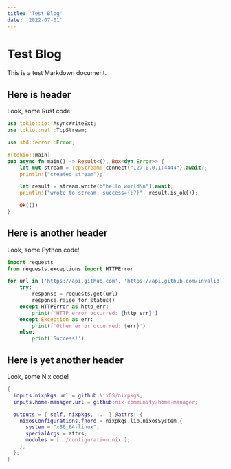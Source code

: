 ```yaml
---
title: 'Test Blog'
date: '2022-07-01'
---
```


# Test Blog

This is a test Markdown document.

## Here is header

Look, some Rust code!

```rust
use tokio::io::AsyncWriteExt;
use tokio::net::TcpStream;

use std::error::Error;

#[tokio::main]
pub async fn main() -> Result<(), Box<dyn Error>> {
    let mut stream = TcpStream::connect("127.0.0.1:4444").await?;
    println!("created stream");

    let result = stream.write(b"hello world\n").await;
    println!("wrote to stream; success={:?}", result.is_ok());

    Ok(())
}
```

## Here is another header

Look, some Python code!

```python
import requests
from requests.exceptions import HTTPError

for url in ['https://api.github.com', 'https://api.github.com/invalid']:
    try:
        response = requests.get(url)
        response.raise_for_status()
    except HTTPError as http_err:
        print(f'HTTP error occurred: {http_err}')
    except Exception as err:
        print(f'Other error occurred: {err}')
    else:
        print('Success!')
```

## Here is yet another header

Look, some Nix code!

```nix
{
  inputs.nixpkgs.url = github:NixOS/nixpkgs;
  inputs.home-manager.url = github:nix-community/home-manager;

  outputs = { self, nixpkgs, ... } @attrs: {
    nixosConfigurations.fnord = nixpkgs.lib.nixosSystem {
      system = "x86_64-linux";
      specialArgs = attrs;
      modules = [ ./configuration.nix ];
    };
  };
}
```

